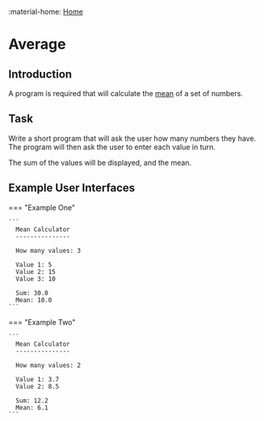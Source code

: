 :material-home: [Home](../SI/Retrival-Practice.md)
# Average

## Introduction

A program is required that will calculate the [mean](https://www.mathsisfun.com/mean.html "Maths help") of a set of numbers.

## Task

Write a short program that will ask the user how many numbers they have.  The program will then ask the user to enter each value in turn.

The sum of the values will be displayed, and the mean.

## Example User Interfaces

=== "Example One"

    ```
      Mean Calculator
      ---------------
      
      How many values: 3
      
      Value 1: 5
      Value 2: 15
      Value 3: 10
      
      Sum: 30.0
      Mean: 10.0
    ```

=== "Example Two"

    ```
      Mean Calculator
      ---------------
      
      How many values: 2
      
      Value 1: 3.7
      Value 2: 8.5
      
      Sum: 12.2
      Mean: 6.1
    ```


